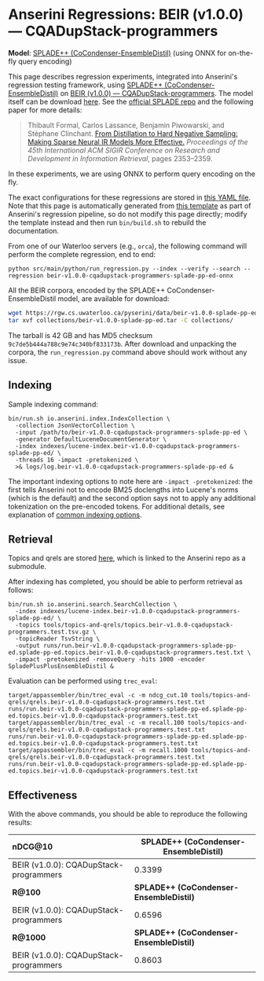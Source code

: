 # Anserini Regressions: BEIR (v1.0.0) &mdash; CQADupStack-programmers

**Model**: [SPLADE++ (CoCondenser-EnsembleDistil)](https://arxiv.org/abs/2205.04733) (using ONNX for on-the-fly query encoding)

This page describes regression experiments, integrated into Anserini's regression testing framework, using [SPLADE++ (CoCondenser-EnsembleDistil)](https://arxiv.org/abs/2205.04733) on [BEIR (v1.0.0) &mdash; CQADupStack-programmers](http://beir.ai/).
The model itself can be download [here](https://huggingface.co/naver/splade-cocondenser-ensembledistil).
See the [official SPLADE repo](https://github.com/naver/splade) and the following paper for more details:

> Thibault Formal, Carlos Lassance, Benjamin Piwowarski, and Stéphane Clinchant. [From Distillation to Hard Negative Sampling: Making Sparse Neural IR Models More Effective.](https://dl.acm.org/doi/10.1145/3477495.3531857) _Proceedings of the 45th International ACM SIGIR Conference on Research and Development in Information Retrieval_, pages 2353–2359.

In these experiments, we are using ONNX to perform query encoding on the fly.

The exact configurations for these regressions are stored in [this YAML file](../../src/main/resources/regression/beir-v1.0.0-cqadupstack-programmers-splade-pp-ed-onnx.yaml).
Note that this page is automatically generated from [this template](../../src/main/resources/docgen/templates/beir-v1.0.0-cqadupstack-programmers-splade-pp-ed-onnx.template) as part of Anserini's regression pipeline, so do not modify this page directly; modify the template instead and then run `bin/build.sh` to rebuild the documentation.

From one of our Waterloo servers (e.g., `orca`), the following command will perform the complete regression, end to end:

```
python src/main/python/run_regression.py --index --verify --search --regression beir-v1.0.0-cqadupstack-programmers-splade-pp-ed-onnx
```

All the BEIR corpora, encoded by the SPLADE++ CoCondenser-EnsembleDistil model, are available for download:

```bash
wget https://rgw.cs.uwaterloo.ca/pyserini/data/beir-v1.0.0-splade-pp-ed.tar -P collections/
tar xvf collections/beir-v1.0.0-splade-pp-ed.tar -C collections/
```

The tarball is 42 GB and has MD5 checksum `9c7de5b444a788c9e74c340bf833173b`.
After download and unpacking the corpora, the `run_regression.py` command above should work without any issue.

## Indexing

Sample indexing command:

```
bin/run.sh io.anserini.index.IndexCollection \
  -collection JsonVectorCollection \
  -input /path/to/beir-v1.0.0-cqadupstack-programmers-splade-pp-ed \
  -generator DefaultLuceneDocumentGenerator \
  -index indexes/lucene-index.beir-v1.0.0-cqadupstack-programmers-splade-pp-ed/ \
  -threads 16 -impact -pretokenized \
  >& logs/log.beir-v1.0.0-cqadupstack-programmers-splade-pp-ed &
```

The important indexing options to note here are `-impact -pretokenized`: the first tells Anserini not to encode BM25 doclengths into Lucene's norms (which is the default) and the second option says not to apply any additional tokenization on the pre-encoded tokens.
For additional details, see explanation of [common indexing options](../../docs/common-indexing-options.md).

## Retrieval

Topics and qrels are stored [here](https://github.com/castorini/anserini-tools/tree/master/topics-and-qrels), which is linked to the Anserini repo as a submodule.

After indexing has completed, you should be able to perform retrieval as follows:

```
bin/run.sh io.anserini.search.SearchCollection \
  -index indexes/lucene-index.beir-v1.0.0-cqadupstack-programmers-splade-pp-ed/ \
  -topics tools/topics-and-qrels/topics.beir-v1.0.0-cqadupstack-programmers.test.tsv.gz \
  -topicReader TsvString \
  -output runs/run.beir-v1.0.0-cqadupstack-programmers-splade-pp-ed.splade-pp-ed.topics.beir-v1.0.0-cqadupstack-programmers.test.txt \
  -impact -pretokenized -removeQuery -hits 1000 -encoder SpladePlusPlusEnsembleDistil &
```

Evaluation can be performed using `trec_eval`:

```
target/appassembler/bin/trec_eval -c -m ndcg_cut.10 tools/topics-and-qrels/qrels.beir-v1.0.0-cqadupstack-programmers.test.txt runs/run.beir-v1.0.0-cqadupstack-programmers-splade-pp-ed.splade-pp-ed.topics.beir-v1.0.0-cqadupstack-programmers.test.txt
target/appassembler/bin/trec_eval -c -m recall.100 tools/topics-and-qrels/qrels.beir-v1.0.0-cqadupstack-programmers.test.txt runs/run.beir-v1.0.0-cqadupstack-programmers-splade-pp-ed.splade-pp-ed.topics.beir-v1.0.0-cqadupstack-programmers.test.txt
target/appassembler/bin/trec_eval -c -m recall.1000 tools/topics-and-qrels/qrels.beir-v1.0.0-cqadupstack-programmers.test.txt runs/run.beir-v1.0.0-cqadupstack-programmers-splade-pp-ed.splade-pp-ed.topics.beir-v1.0.0-cqadupstack-programmers.test.txt
```

## Effectiveness

With the above commands, you should be able to reproduce the following results:

| **nDCG@10**                                                                                                  | **SPLADE++ (CoCondenser-EnsembleDistil)**|
|:-------------------------------------------------------------------------------------------------------------|-----------|
| BEIR (v1.0.0): CQADupStack-programmers                                                                       | 0.3399    |
| **R@100**                                                                                                    | **SPLADE++ (CoCondenser-EnsembleDistil)**|
| BEIR (v1.0.0): CQADupStack-programmers                                                                       | 0.6596    |
| **R@1000**                                                                                                   | **SPLADE++ (CoCondenser-EnsembleDistil)**|
| BEIR (v1.0.0): CQADupStack-programmers                                                                       | 0.8603    |
